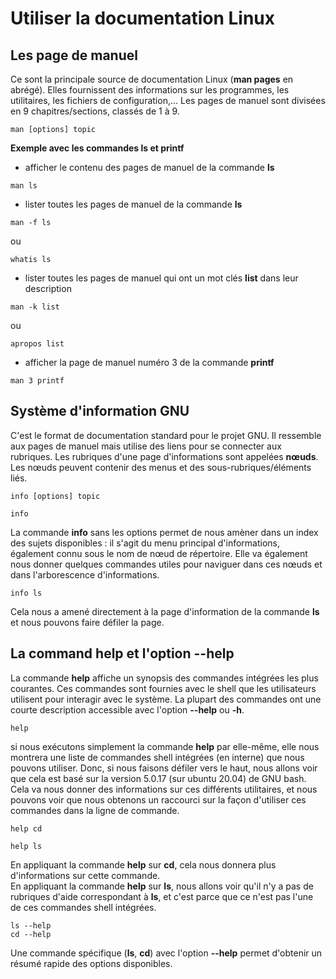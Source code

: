 # Utiliser la documentation Linux

## Les page de manuel

Ce sont la principale source de documentation Linux (**man pages** en abrégé). Elles fournissent des informations sur les programmes, les utilitaires, les fichiers de configuration,... Les pages de manuel sont divisées en 9 chapitres/sections, classés de 1 à 9.

```
man [options] topic
```

**Exemple avec les commandes ls et printf** 

- afficher le contenu des pages de manuel de la commande **ls**

```
man ls
```

- lister toutes les pages de manuel de la commande **ls**

```
man -f ls
```

ou

```
whatis ls
```

- lister toutes les pages de manuel qui ont un mot clés **list** dans leur description

```
man -k list
```

ou

```
apropos list
```

- afficher la page de manuel numéro 3 de la commande **printf**

```
man 3 printf
```

## Système d'information GNU

C'est le format de documentation standard pour le projet GNU. Il ressemble aux pages de manuel mais utilise des liens pour se connecter aux rubriques. Les rubriques d'une page d'informations sont appelées **nœuds**. Les nœuds peuvent contenir des menus et des sous-rubriques/éléments liés.

```
info [options] topic
```

```
info
```

La commande **info** sans les options permet de nous amèner dans un index des sujets disponibles : il s'agit du menu principal d'informations, également connu sous le nom de nœud de répertoire. Elle va également nous donner quelques commandes utiles pour naviguer dans ces nœuds et dans l'arborescence d'informations.

```
info ls
```

Cela nous a amené directement à la page d'information de la commande **ls** et nous pouvons faire défiler la page.

## La command help et l'option --help

La commande **help** affiche un synopsis des commandes intégrées les plus courantes. Ces commandes sont fournies avec le shell que les utilisateurs utilisent pour interagir avec le système. La plupart des commandes ont une courte description accessible avec l'option **--help** ou **-h**.
<br>

```
help
```

si nous exécutons simplement la commande **help** par elle-même, elle nous montrera une liste de commandes shell intégrées (en interne) que nous pouvons utiliser.
Donc, si nous faisons défiler vers le haut, nous allons voir que cela est basé sur la version 5.0.17 (sur ubuntu 20.04) de GNU bash. Cela va nous donner des informations sur ces différents utilitaires, et nous pouvons voir que nous obtenons un raccourci sur la façon d'utiliser ces commandes dans la ligne de commande.

```
help cd
```

```
help ls
```

En appliquant la commande **help** sur **cd**, cela nous donnera plus d'informations sur cette commande.
<br>
En appliquant la commande **help** sur **ls**, nous allons voir qu'il n'y a pas de rubriques d'aide correspondant à **ls**, et c'est parce que ce n'est pas l'une de ces commandes shell intégrées.

```
ls --help
cd --help
```

Une commande spécifique (**ls**, **cd**) avec l'option **--help** permet d'obtenir un résumé rapide des options disponibles.